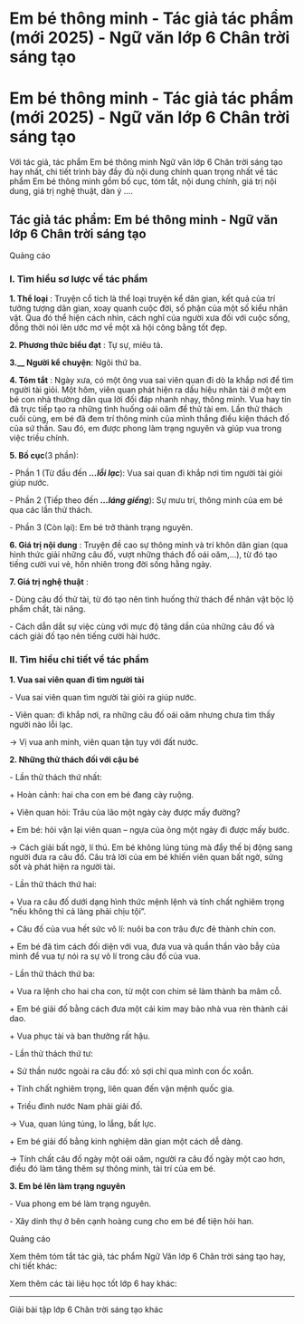 # Em bé thông minh - Tác giả tác phẩm (mới 2025) - Ngữ văn lớp 6 Chân trời sáng tạo

# Em bé thông minh - Tác giả tác phẩm (mới 2025) - Ngữ văn lớp 6 Chân trời sáng tạo

Với tác giả, tác phẩm Em bé thông minh Ngữ văn lớp 6 Chân trời sáng tạo hay nhất, chi tiết trình bày đầy đủ nội dung chính quan trọng nhất về tác phẩm Em bé thông minh gồm bố cục, tóm tắt, nội dung chính, giá trị nội dung, giá trị nghệ thuật, dàn ý ....

## Tác giả tác phẩm: Em bé thông minh - Ngữ văn lớp 6 Chân trời sáng tạo

Quảng cáo

### **I. Tìm hiểu sơ lược về tác phẩm**

**1\. Thể loại** : Truyện cổ tích là thể loại truyện kể dân gian, kết quả của trí tưởng tượng dân gian, xoay quanh cuộc đời, số phận của một số kiểu nhân vật. Qua đó thể hiện cách nhìn, cách nghĩ của người xưa đối với cuộc sống, đồng thời nói lên ước mơ về một xã hội công bằng tốt đẹp.

**2\. Phương thức biểu đạt** : Tự sự, miêu tả.

**3.__ Người kể chuyện**: Ngôi thứ ba.

**4\. Tóm tắt** : Ngày xưa, có một ông vua sai viên quan đi dò la khắp nơi để tìm người tài giỏi. Một hôm, viên quan phát hiện ra dấu hiệu nhân tài ở một em bé con nhà thường dân qua lời đối đáp nhanh nhạy, thông minh. Vua hay tin đã trực tiếp tạo ra những tình huống oái oăm để thử tài em. Lần thử thách cuối cùng, em bé đã đem trí thông minh của mình thắng điều kiện thách đố của sứ thần. Sau đó, em được phong làm trạng nguyên và giúp vua trong việc triều chính.

**5\. Bố cục**(3 phần): 

\- Phần 1 (Từ đầu đến **_...lỗi lạc_**): Vua sai quan đi khắp nơi tìm người tài giỏi giúp nước.

\- Phần 2 (Tiếp theo đến **_…láng giềng_**): Sự mưu trí, thông minh của em bé qua các lần thử thách.

\- Phần 3 (Còn lại): Em bé trở thành trạng nguyên.

**6\. Giá trị nội dung** : Truyện đề cao sự thông minh và trí khôn dân gian (qua hình thức giải những câu đố, vượt những thách đố oái oăm,…), từ đó tạo tiếng cười vui vẻ, hồn nhiên trong đời sống hằng ngày.

**7\. Giá trị nghệ thuật** : 

\- Dùng câu đố thử tài, từ đó tạo nên tình huống thử thách để nhân vật bộc lộ phẩm chất, tài năng.

\- Cách dẫn dắt sự việc cùng với mực độ tăng dần của những câu đố và cách giải đố tạo nên tiếng cười hài hước.

### **II. Tìm hiểu chi tiết về tác phẩm**

**1\. Vua sai viên quan đi tìm người tài**

\- Vua sai viên quan tìm người tài giỏi ra giúp nước.

\- Viên quan: đi khắp nơi, ra những câu đố oái oăm nhưng chưa tìm thấy người nào lỗi lạc.

→ Vị vua anh minh, viên quan tận tụy với đất nước.

**2\. Những thử thách đối với cậu bé**

\- Lần thử thách thứ nhất:

\+ Hoàn cảnh: hai cha con em bé đang cày ruộng.

\+ Viên quan hỏi: Trâu của lão một ngày cày được mấy đường?

\+ Em bé: hỏi vặn lại viên quan – ngựa của ông một ngày đi được mấy bước.

→ Cách giải bất ngờ, lí thú. Em bé không lúng túng mà đẩy thế bị động sang người đưa ra câu đố. Câu trả lời của em bé khiến viên quan bất ngờ, sửng sốt và phát hiện ra người tài.

\- Lần thử thách thứ hai:

\+ Vua ra câu đố dưới dạng hình thức mệnh lệnh và tính chất nghiêm trọng “nếu không thì cả làng phải chịu tội”.

\+ Câu đố của vua hết sức vô lí: nuôi ba con trâu đực đẻ thành chín con.

\+ Em bé đã tìm cách đối diện với vua, đưa vua và quần thần vào bẫy của mình để vua tự nói ra sự vô lí trong câu đố của vua.

\- Lần thử thách thứ ba:

\+ Vua ra lệnh cho hai cha con, từ một con chim sẻ làm thành ba mâm cỗ.

\+ Em bé giải đố bằng cách đưa một cái kim may bảo nhà vua rèn thành cái dao.

\+ Vua phục tài và ban thưởng rất hậu.

\- Lần thử thách thứ tư:

\+ Sứ thần nước ngoài ra câu đố: xỏ sợi chỉ qua mình con ốc xoắn.

\+ Tính chất nghiêm trọng, liên quan đến vận mệnh quốc gia.

\+ Triều đình nước Nam phải giải đố.

→ Vua, quan lúng túng, lo lắng, bất lực.

\+ Em bé giải đố bằng kinh nghiệm dân gian một cách dễ dàng.

→ Tính chất câu đố ngày một oái oăm, người ra câu đố ngày một cao hơn, điều đó làm tăng thêm sự thông minh, tài trí của em bé.

**3\. Em bé lên làm trạng nguyên**

\- Vua phong em bé làm trạng nguyên.

\- Xây dinh thự ở bên cạnh hoàng cung cho em bé để tiện hỏi han.

Quảng cáo

Xem thêm tóm tắt tác giả, tác phẩm Ngữ Văn lớp 6 Chân trời sáng tạo hay, chi tiết khác:

Xem thêm các tài liệu học tốt lớp 6 hay khác:

* * *

Giải bài tập lớp 6 Chân trời sáng tạo khác
